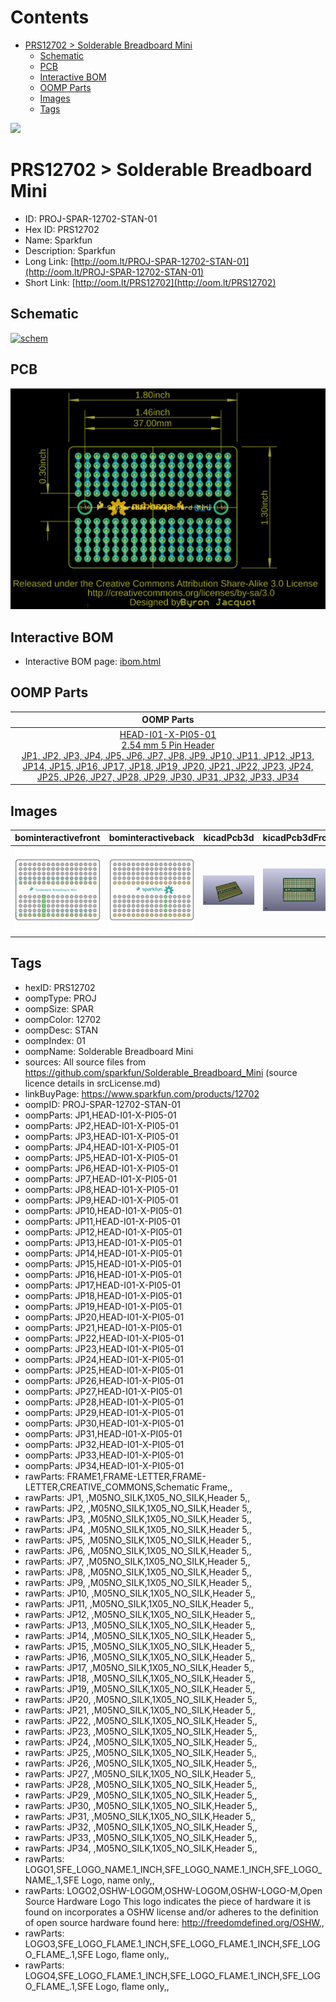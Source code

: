 



Contents
========

* [PRS12702 > Solderable Breadboard Mini](#prs12702--solderable-breadboard-mini)
	* [Schematic](#schematic)
	* [PCB](#pcb)
	* [Interactive BOM](#interactive-bom)
	* [OOMP Parts](#oomp-parts)
	* [Images](#images)
	* [Tags](#tags)
  
![][im]
# PRS12702 > Solderable Breadboard Mini

- ID: PROJ-SPAR-12702-STAN-01
- Hex ID: PRS12702
- Name: Sparkfun
- Description: Sparkfun
- Long Link: [http://oom.lt/PROJ-SPAR-12702-STAN-01](http://oom.lt/PROJ-SPAR-12702-STAN-01)
- Short Link: [http://oom.lt/PRS12702](http://oom.lt/PRS12702)

## Schematic
  
[![schem](eagleSchemImage.png)](eagleSchemImage.png)
## PCB
  
[![pcb](eagleImage.png)](eagleImage.png)
## Interactive BOM

- Interactive BOM page: [ibom.html](https://htmlpreview.github.io/?https://github.com/oomlout/oomlout_OOMP_projects/blob/main/PROJ-SPAR-12702-STAN-01/kicad/bom/ibom.html)

## OOMP Parts
  

|OOMP Parts|
| :---: |
|[HEAD-I01-X-PI05-01<br> 2.54 mm 5 Pin Header<br> JP1, JP2, JP3, JP4, JP5, JP6, JP7, JP8, JP9, JP10, JP11, JP12, JP13, JP14, JP15, JP16, JP17, JP18, JP19, JP20, JP21, JP22, JP23, JP24, JP25, JP26, JP27, JP28, JP29, JP30, JP31, JP32, JP33, JP34](https://github.com/oomlout/oomlout_OOMP_parts/tree/main/HEAD-I01-X-PI05-01/)|

## Images
  
  

|bominteractivefront|bominteractiveback|kicadPcb3d|kicadPcb3dFront|kicadPcb3dBack|eagleImage|eagleSchemImage|
| :---: | :---: | :---: | :---: | :---: | :---: | :---: |
|[![bominteractivefront](bomFront_140.png)](bomFront.png)|[![bominteractiveback](bomBack_140.png)](bomBack.png)|[![kicadPcb3d](kicadPcb3d_140.png)](kicadPcb3d.png)|[![kicadPcb3dFront](kicadPcb3dFront_140.png)](kicadPcb3dFront.png)|[![kicadPcb3dBack](kicadPcb3dBack_140.png)](kicadPcb3dBack.png)|[![eagleImage](eagleImage_140.png)](eagleImage.png)|[![eagleSchemImage](eagleSchemImage_140.png)](eagleSchemImage.png)|

## Tags

- hexID: PRS12702
- oompType: PROJ
- oompSize: SPAR
- oompColor: 12702
- oompDesc: STAN
- oompIndex: 01
- oompName: Solderable Breadboard Mini
- sources: All source files from https://github.com/sparkfun/Solderable_Breadboard_Mini (source licence details in srcLicense.md)
- linkBuyPage: https://www.sparkfun.com/products/12702
- oompID: PROJ-SPAR-12702-STAN-01
- oompParts: JP1,HEAD-I01-X-PI05-01
- oompParts: JP2,HEAD-I01-X-PI05-01
- oompParts: JP3,HEAD-I01-X-PI05-01
- oompParts: JP4,HEAD-I01-X-PI05-01
- oompParts: JP5,HEAD-I01-X-PI05-01
- oompParts: JP6,HEAD-I01-X-PI05-01
- oompParts: JP7,HEAD-I01-X-PI05-01
- oompParts: JP8,HEAD-I01-X-PI05-01
- oompParts: JP9,HEAD-I01-X-PI05-01
- oompParts: JP10,HEAD-I01-X-PI05-01
- oompParts: JP11,HEAD-I01-X-PI05-01
- oompParts: JP12,HEAD-I01-X-PI05-01
- oompParts: JP13,HEAD-I01-X-PI05-01
- oompParts: JP14,HEAD-I01-X-PI05-01
- oompParts: JP15,HEAD-I01-X-PI05-01
- oompParts: JP16,HEAD-I01-X-PI05-01
- oompParts: JP17,HEAD-I01-X-PI05-01
- oompParts: JP18,HEAD-I01-X-PI05-01
- oompParts: JP19,HEAD-I01-X-PI05-01
- oompParts: JP20,HEAD-I01-X-PI05-01
- oompParts: JP21,HEAD-I01-X-PI05-01
- oompParts: JP22,HEAD-I01-X-PI05-01
- oompParts: JP23,HEAD-I01-X-PI05-01
- oompParts: JP24,HEAD-I01-X-PI05-01
- oompParts: JP25,HEAD-I01-X-PI05-01
- oompParts: JP26,HEAD-I01-X-PI05-01
- oompParts: JP27,HEAD-I01-X-PI05-01
- oompParts: JP28,HEAD-I01-X-PI05-01
- oompParts: JP29,HEAD-I01-X-PI05-01
- oompParts: JP30,HEAD-I01-X-PI05-01
- oompParts: JP31,HEAD-I01-X-PI05-01
- oompParts: JP32,HEAD-I01-X-PI05-01
- oompParts: JP33,HEAD-I01-X-PI05-01
- oompParts: JP34,HEAD-I01-X-PI05-01
- rawParts: FRAME1,FRAME-LETTER,FRAME-LETTER,CREATIVE_COMMONS,Schematic Frame,,
- rawParts: JP1, ,M05NO_SILK,1X05_NO_SILK,Header 5,,
- rawParts: JP2, ,M05NO_SILK,1X05_NO_SILK,Header 5,,
- rawParts: JP3, ,M05NO_SILK,1X05_NO_SILK,Header 5,,
- rawParts: JP4, ,M05NO_SILK,1X05_NO_SILK,Header 5,,
- rawParts: JP5, ,M05NO_SILK,1X05_NO_SILK,Header 5,,
- rawParts: JP6, ,M05NO_SILK,1X05_NO_SILK,Header 5,,
- rawParts: JP7, ,M05NO_SILK,1X05_NO_SILK,Header 5,,
- rawParts: JP8, ,M05NO_SILK,1X05_NO_SILK,Header 5,,
- rawParts: JP9, ,M05NO_SILK,1X05_NO_SILK,Header 5,,
- rawParts: JP10, ,M05NO_SILK,1X05_NO_SILK,Header 5,,
- rawParts: JP11, ,M05NO_SILK,1X05_NO_SILK,Header 5,,
- rawParts: JP12, ,M05NO_SILK,1X05_NO_SILK,Header 5,,
- rawParts: JP13, ,M05NO_SILK,1X05_NO_SILK,Header 5,,
- rawParts: JP14, ,M05NO_SILK,1X05_NO_SILK,Header 5,,
- rawParts: JP15, ,M05NO_SILK,1X05_NO_SILK,Header 5,,
- rawParts: JP16, ,M05NO_SILK,1X05_NO_SILK,Header 5,,
- rawParts: JP17, ,M05NO_SILK,1X05_NO_SILK,Header 5,,
- rawParts: JP18, ,M05NO_SILK,1X05_NO_SILK,Header 5,,
- rawParts: JP19, ,M05NO_SILK,1X05_NO_SILK,Header 5,,
- rawParts: JP20, ,M05NO_SILK,1X05_NO_SILK,Header 5,,
- rawParts: JP21, ,M05NO_SILK,1X05_NO_SILK,Header 5,,
- rawParts: JP22, ,M05NO_SILK,1X05_NO_SILK,Header 5,,
- rawParts: JP23, ,M05NO_SILK,1X05_NO_SILK,Header 5,,
- rawParts: JP24, ,M05NO_SILK,1X05_NO_SILK,Header 5,,
- rawParts: JP25, ,M05NO_SILK,1X05_NO_SILK,Header 5,,
- rawParts: JP26, ,M05NO_SILK,1X05_NO_SILK,Header 5,,
- rawParts: JP27, ,M05NO_SILK,1X05_NO_SILK,Header 5,,
- rawParts: JP28, ,M05NO_SILK,1X05_NO_SILK,Header 5,,
- rawParts: JP29, ,M05NO_SILK,1X05_NO_SILK,Header 5,,
- rawParts: JP30, ,M05NO_SILK,1X05_NO_SILK,Header 5,,
- rawParts: JP31, ,M05NO_SILK,1X05_NO_SILK,Header 5,,
- rawParts: JP32, ,M05NO_SILK,1X05_NO_SILK,Header 5,,
- rawParts: JP33, ,M05NO_SILK,1X05_NO_SILK,Header 5,,
- rawParts: JP34, ,M05NO_SILK,1X05_NO_SILK,Header 5,,
- rawParts: LOGO1,SFE_LOGO_NAME.1_INCH,SFE_LOGO_NAME.1_INCH,SFE_LOGO_NAME_.1,SFE Logo, name only,,
- rawParts: LOGO2,OSHW-LOGOM,OSHW-LOGOM,OSHW-LOGO-M,Open Source Hardware Logo This logo indicates the piece of hardware it is found on incorporates a OSHW license and/or adheres to the definition of open source hardware found here: http://freedomdefined.org/OSHW,,
- rawParts: LOGO3,SFE_LOGO_FLAME.1_INCH,SFE_LOGO_FLAME.1_INCH,SFE_LOGO_FLAME_.1,SFE Logo, flame only,,
- rawParts: LOGO4,SFE_LOGO_FLAME.1_INCH,SFE_LOGO_FLAME.1_INCH,SFE_LOGO_FLAME_.1,SFE Logo, flame only,,



[im]: kicadPcb3d_450.png
